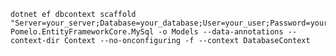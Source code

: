 ﻿```shell
dotnet ef dbcontext scaffold "Server=your_server;Database=your_database;User=your_user;Password=your_password;" Pomelo.EntityFrameworkCore.MySql -o Models --data-annotations --context-dir Context --no-onconfiguring -f --context DatabaseContext
```
